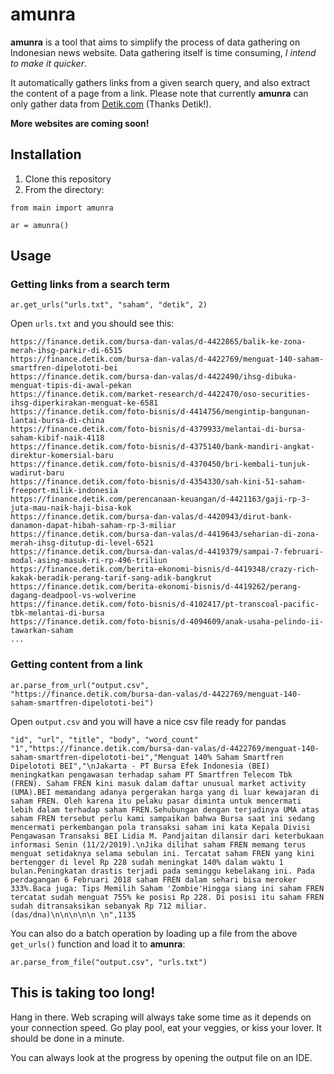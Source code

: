 # amunra
**amunra** is a tool that aims to simplify the process of data gathering on Indonesian news website. Data gathering itself is time consuming, *I intend to make it quicker*. 

It automatically gathers links from a given search query, and also extract the content of a page from a link. Please note that currently **amunra** can only gather data from [Detik.com](https://www.detik.com) (Thanks Detik!). 

**More websites are coming soon!**

Installation
------------

1. Clone this repository
2. From the directory:
```
from main import amunra

ar = amunra()
```

Usage
------

### Getting links from a search term
```
ar.get_urls("urls.txt", "saham", "detik", 2)
```
Open `urls.txt` and you should see this:
```
https://finance.detik.com/bursa-dan-valas/d-4422865/balik-ke-zona-merah-ihsg-parkir-di-6515
https://finance.detik.com/bursa-dan-valas/d-4422769/menguat-140-saham-smartfren-dipelototi-bei
https://finance.detik.com/bursa-dan-valas/d-4422490/ihsg-dibuka-menguat-tipis-di-awal-pekan
https://finance.detik.com/market-research/d-4422470/oso-securities-ihsg-diperkirakan-menguat-ke-6581
https://finance.detik.com/foto-bisnis/d-4414756/mengintip-bangunan-lantai-bursa-di-china
https://finance.detik.com/foto-bisnis/d-4379933/melantai-di-bursa-saham-kibif-naik-4118
https://finance.detik.com/foto-bisnis/d-4375140/bank-mandiri-angkat-direktur-komersial-baru
https://finance.detik.com/foto-bisnis/d-4370450/bri-kembali-tunjuk-wadirut-baru
https://finance.detik.com/foto-bisnis/d-4354330/sah-kini-51-saham-freeport-milik-indonesia
https://finance.detik.com/perencanaan-keuangan/d-4421163/gaji-rp-3-juta-mau-naik-haji-bisa-kok
https://finance.detik.com/bursa-dan-valas/d-4420943/dirut-bank-danamon-dapat-hibah-saham-rp-3-miliar
https://finance.detik.com/bursa-dan-valas/d-4419643/seharian-di-zona-merah-ihsg-ditutup-di-level-6521
https://finance.detik.com/bursa-dan-valas/d-4419379/sampai-7-februari-modal-asing-masuk-ri-rp-496-triliun
https://finance.detik.com/berita-ekonomi-bisnis/d-4419348/crazy-rich-kakak-beradik-perang-tarif-sang-adik-bangkrut
https://finance.detik.com/berita-ekonomi-bisnis/d-4419262/perang-dagang-deadpool-vs-wolverine
https://finance.detik.com/foto-bisnis/d-4102417/pt-transcoal-pacific-tbk-melantai-di-bursa
https://finance.detik.com/foto-bisnis/d-4094609/anak-usaha-pelindo-ii-tawarkan-saham
...
```

### Getting content from a link
```
ar.parse_from_url("output.csv", 
"https://finance.detik.com/bursa-dan-valas/d-4422769/menguat-140-saham-smartfren-dipelototi-bei")
```
Open `output.csv` and you will have a nice csv file ready for pandas
```
"id", "url", "title", "body", "word_count"
"1","https://finance.detik.com/bursa-dan-valas/d-4422769/menguat-140-saham-smartfren-dipelototi-bei","Menguat 140% Saham Smartfren Dipelototi BEI","\nJakarta - PT Bursa Efek Indonesia (BEI) meningkatkan pengawasan terhadap saham PT Smartfren Telecom Tbk (FREN). Saham FREN kini masuk dalam daftar unusual market activity (UMA).BEI memandang adanya pergerakan harga yang di luar kewajaran di saham FREN. Oleh karena itu pelaku pasar diminta untuk mencermati lebih dalam terhadap saham FREN.Sehubungan dengan terjadinya UMA atas saham FREN tersebut perlu kami sampaikan bahwa Bursa saat ini sedang mencermati perkembangan pola transaksi saham ini kata Kepala Divisi Pengawasan Transaksi BEI Lidia M. Pandjaitan dilansir dari keterbukaan informasi Senin (11/2/2019).\nJika dilihat saham FREN memang terus menguat setidaknya selama sebulan ini. Tercatat saham FREN yang kini bertengger di level Rp 228 sudah meningkat 140% dalam waktu 1 bulan.Peningkatan drastis terjadi pada seminggu kebelakang ini. Pada perdagangan 6 Februari 2018 saham FREN dalam sehari bisa meroker 333%.Baca juga: Tips Memilih Saham 'Zombie'Hingga siang ini saham FREN tercatat sudah menguat 755% ke posisi Rp 228. Di posisi itu saham FREN sudah ditransaksikan sebanyak Rp 712 miliar.        (das/dna)\n\n\n\n\n \n",1135
```

You can also do a batch operation by loading up a file from the above `get_urls()` function and load it to **amunra**:
```
ar.parse_from_file("output.csv", "urls.txt")
```

This is taking too long!
------
Hang in there. Web scraping will always take some time as it depends on your connection speed. Go play pool, eat your veggies, or kiss your lover. It should be done in a minute.

You can always look at the progress by opening the output file on an IDE.
